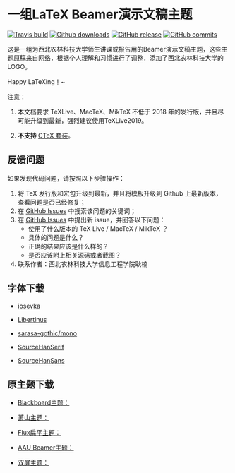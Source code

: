 # 一组LaTeX Beamer演示文稿主题

[![Travis build](https://travis-ci.org/ustctug/ustcthesis.svg?branch=master)](https://travis-ci.org/ustctug/ustcthesis)
[![Github downloads](https://img.shields.io/github/downloads/ustctug/ustcthesis/total.svg)](https://github.com/ustctug/ustcthesis/releases)
[![GitHub release](https://img.shields.io/github/release/ustctug/ustcthesis/all.svg)](https://github.com/ustctug/ustcthesis/releases/latest)
[![GitHub commits](https://img.shields.io/github/commits-since/ustctug/ustcthesis/latest.svg)](https://github.com/ustctug/ustcthesis/commits/master)

这是一组为西北农林科技大学师生讲课或报告用的Beamer演示文稿主题，这些主题原稿来自网络，根据个人理解和习惯进行了调整，添加了西北农林科技大学的LOGO。

Happy LaTeXing！~

注意：

1. 本文档要求 TeXLive、MacTeX、MikTeX 不低于 2018 年的发行版，并且尽可能升级到最新，强烈建议使用TeXLive2019。

3. **不支持** [CTeX 套装](http://www.ctex.org/CTeXDownload)。


## 反馈问题

如果发现代码问题，请按照以下步骤操作：

1. 将 TeX 发行版和宏包升级到最新，并且将模板升级到 Github 上最新版本，
查看问题是否已经修复；
2. 在 [GitHub Issues](https://github.com/registor/csv2latextab/issues)
中搜索该问题的关键词；
3. 在 [GitHub Issues](https://github.com/registor/csv2latextab/issues)
中提出新 issue，并回答以下问题：
    - 使用了什么版本的 TeX Live / MacTeX / MikTeX ？
    - 具体的问题是什么？
    - 正确的结果应该是什么样的？
    - 是否应该附上相关源码或者截图？
4. 联系作者：西北农林科技大学信息工程学院耿楠

## 字体下载

- [iosevka](https://github.com/be5invis/Iosevka/releases)

- [Libertinus](https://github.com/alif-type/libertinus/releases)

- [sarasa-gothic/mono](https://github.com/be5invis/Sarasa-Gothic/releases)

- [SourceHanSerif](https://github.com/adobe-fonts/source-han-serif/releases)

- [SourceHanSans](https://github.com/adobe-fonts/source-han-sans/releases)

## 原主题下载

- [Blackboard主题：](https://github.com/kmaed/kmbeamer)

- [萧山主题：](https://github.com/liantze/pgfornament-han)

- [Flux扁平主题：](https://github.com/pvanberg/flux-beamer)

- [AAU Beamer主题：](https://github.com/jkjaer/aauLatexTemplates)

- [双屏主题：](https://github.com/dustincys/progressbar)


